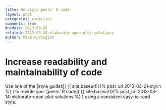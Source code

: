 ```yaml
---
title: Re-style peers' R code
layout: post
categories: exercises
comments: true
duedate: 2013-03-28
related: 2013-03-14-elaborate-upon-plot-solutions
author: Mike Covington
---
```


# Increase readability and maintainability of code

Use one of the [style guides]( {{ site.baseurl}}{% post_url 2013-03-21-stylin %} ) to rewrite your [peers' R code]( {{ site.baseurl}}{% post_url 2013-03-14-elaborate-upon-plot-solutions %} ) using a consistent easy-to-read style.